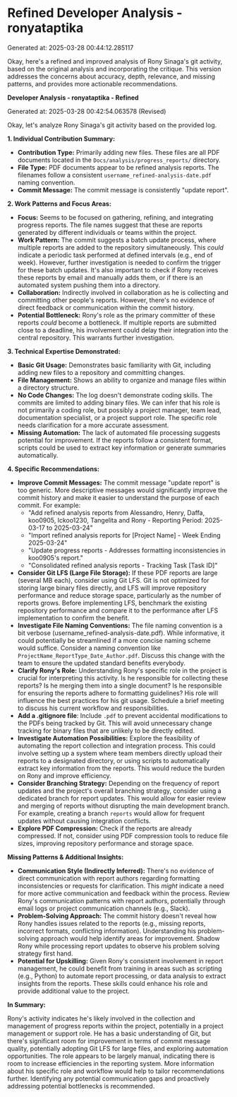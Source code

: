 # Refined Developer Analysis - ronyataptika
Generated at: 2025-03-28 00:44:12.285117

Okay, here's a refined and improved analysis of Rony Sinaga's git activity, based on the original analysis and incorporating the critique. This version addresses the concerns about accuracy, depth, relevance, and missing patterns, and provides more actionable recommendations.

**Developer Analysis - ronyataptika - Refined**

Generated at: 2025-03-28 00:42:54.063578 (Revised)

Okay, let's analyze Rony Sinaga's git activity based on the provided log.

**1. Individual Contribution Summary:**

*   **Contribution Type:** Primarily adding new files.  These files are all PDF documents located in the `Docs/analysis/progress_reports/` directory.
*   **File Type:** PDF documents appear to be refined analysis reports.  The filenames follow a consistent `username_refined-analysis-date.pdf` naming convention.
*   **Commit Message:** The commit message is consistently "update report".

**2. Work Patterns and Focus Areas:**

*   **Focus:** Seems to be focused on gathering, refining, and integrating progress reports.  The file names suggest that these are reports generated by different individuals or teams within the project.
*   **Work Pattern:**  The commit suggests a batch update process, where multiple reports are added to the repository simultaneously. This *could* indicate a periodic task performed at defined intervals (e.g., end of week).  However, further investigation is needed to confirm the trigger for these batch updates. It's also important to check if Rony receives these reports by email and manually adds them, or if there is an automated system pushing them into a directory.
*   **Collaboration:** Indirectly involved in collaboration as he is collecting and committing other people's reports. However, there's no evidence of direct feedback or communication within the commit history.
*   **Potential Bottleneck:**  Rony's role as the primary committer of these reports *could* become a bottleneck. If multiple reports are submitted close to a deadline, his involvement could delay their integration into the central repository. This warrants further investigation.

**3. Technical Expertise Demonstrated:**

*   **Basic Git Usage:** Demonstrates basic familiarity with Git, including adding new files to a repository and committing changes.
*   **File Management:**  Shows an ability to organize and manage files within a directory structure.
*   **No Code Changes:** The log doesn't demonstrate coding skills. The commits are limited to adding binary files. We can infer that his role is not primarily a coding role, but possibly a project manager, team lead, documentation specialist, or a project support role. The specific role needs clarification for a more accurate assessment.
*   **Missing Automation:** The lack of automated file processing suggests potential for improvement. If the reports follow a consistent format, scripts could be used to extract key information or generate summaries automatically.

**4. Specific Recommendations:**

*   **Improve Commit Messages:** The commit message "update report" is too generic.  More descriptive messages would significantly improve the commit history and make it easier to understand the purpose of each commit. For example:
    *   "Add refined analysis reports from Alessandro, Henry, Daffa, koo0905, lckoo1230, Tangelita and Rony - Reporting Period: 2025-03-17 to 2025-03-24"
    *   "Import refined analysis reports for [Project Name] - Week Ending 2025-03-24"
    *   "Update progress reports - Addresses formatting inconsistencies in koo0905's report."
    *   "Consolidated refined analysis reports - Tracking Task [Task ID]"
*   **Consider Git LFS (Large File Storage):** If these PDF reports are large (several MB each), consider using Git LFS.  Git is not optimized for storing large binary files directly, and LFS will improve repository performance and reduce storage space, particularly as the number of reports grows. Before implementing LFS, benchmark the existing repository performance and compare it to the performance after LFS implementation to confirm the benefit.
*   **Investigate File Naming Conventions:** The file naming convention is a bit verbose (username_refined-analysis-date.pdf).  While informative, it could potentially be streamlined if a more concise naming scheme would suffice. Consider a naming convention like `ProjectName_ReportType_Date_Author.pdf`. Discuss this change with the team to ensure the updated standard benefits everybody.
*   **Clarify Rony's Role:** Understanding Rony's specific role in the project is crucial for interpreting this activity.  Is he responsible for collecting these reports? Is he merging them into a single document? Is he responsible for ensuring the reports adhere to formatting guidelines?  His role will influence the best practices for his git usage. Schedule a brief meeting to discuss his current workflow and responsibilities.
*   **Add a .gitignore file**: Include `.pdf` to prevent accidental modifications to the PDFs being tracked by Git. This will avoid unnecessary change tracking for binary files that are unlikely to be directly edited.
*   **Investigate Automation Possibilities:** Explore the feasibility of automating the report collection and integration process. This could involve setting up a system where team members directly upload their reports to a designated directory, or using scripts to automatically extract key information from the reports. This would reduce the burden on Rony and improve efficiency.
*   **Consider Branching Strategy:** Depending on the frequency of report updates and the project's overall branching strategy, consider using a dedicated branch for report updates. This would allow for easier review and merging of reports without disrupting the main development branch. For example, creating a branch `reports` would allow for frequent updates without causing integration conflicts.
*   **Explore PDF Compression:** Check if the reports are already compressed. If not, consider using PDF compression tools to reduce file sizes, improving repository performance and storage space.

**Missing Patterns & Additional Insights:**

*   **Communication Style (Indirectly Inferred):** There's no evidence of direct communication with report authors regarding formatting inconsistencies or requests for clarification. This *might* indicate a need for more active communication and feedback within the process. Review Rony's communication patterns with report authors, potentially through email logs or project communication channels (e.g., Slack).
*   **Problem-Solving Approach:** The commit history doesn't reveal how Rony handles issues related to the reports (e.g., missing reports, incorrect formats, conflicting information). Understanding his problem-solving approach would help identify areas for improvement. Shadow Rony while processing report updates to observe his problem solving strategy first hand.
*   **Potential for Upskilling:** Given Rony's consistent involvement in report management, he could benefit from training in areas such as scripting (e.g., Python) to automate report processing, or data analysis to extract insights from the reports. These skills could enhance his role and provide additional value to the project.

**In Summary:**

Rony's activity indicates he's likely involved in the collection and management of progress reports within the project, potentially in a project management or support role. He has a basic understanding of Git, but there's significant room for improvement in terms of commit message quality, potentially adopting Git LFS for large files, and exploring automation opportunities. The role appears to be largely manual, indicating there is room to increase efficiencies in the reporting system. More information about his specific role and workflow would help to tailor recommendations further. Identifying any potential communication gaps and proactively addressing potential bottlenecks is recommended.
